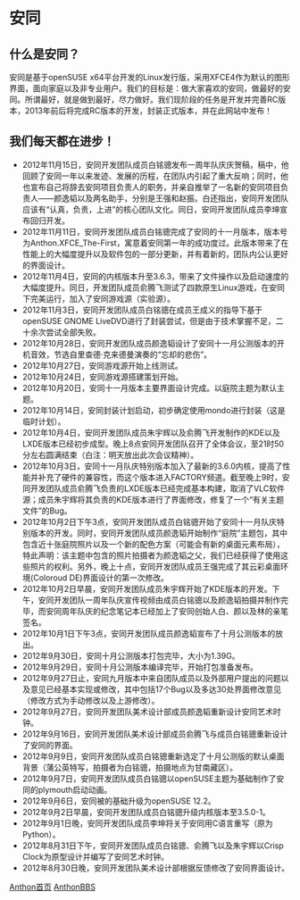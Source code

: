 安同
========

什么是安同？
--------------------
安同是基于openSUSE x64平台开发的Linux发行版，采用XFCE4作为默认的图形界面，面向家庭以及非专业用户。我们的目标是：做大家喜欢的安同，做最好的安同。所谓最好，就是做到最好，尽力做好。我们现阶段的任务是开发并完善RC版本，2013年前后将完成RC版本的开发，封装正式版本，并在此网站中发布！
  

我们每天都在进步！
--------------------
* 2012年11月15日，安同开发团队成员白铭骢发布一周年队庆庆贺稿，稿中，他回顾了安同一年以来发迹、发展的历程，在团队内引起了重大反响；同时，他也宣布自己将辞去安同项目负责人的职务，并亲自推举了一名新的安同项目负责人——颜逸韬以及两名助手，分别是王强和赵振。白还指出，安同开发团队应该有“认真，负责，上进”的核心团队文化。同日，安同开发团队成员李坤宣布回归开发。
* 2012年11月11日，安同开发团队成员白铭骢完成了安同的十一月版本，版本号为Anthon.XFCE_The-First，寓意着安同第一年的成功度过。此版本带来了在性能上的大幅度提升以及软件包的一部分更新，并有着新的，团队内公认更好的界面设计。
* 2012年11月4日，安同的内核版本升至3.6.3，带来了文件操作以及启动速度的大幅度提升。同日，开发团队成员俞腾飞测试了四款原生Linux游戏，在安同下完美运行，加入了安同游戏源（实验源）。
* 2012年11月3日，安同开发团队成员白铭骢在成员王成义的指导下基于openSUSE GNOME LiveDVD进行了封装尝试，但是由于技术掌握不足，二十余次尝试全部失败。
* 2012年10月28日，安同开发团队成员颜逸韬设计了安同十一月公测版本的开机音效，节选自里查德·克来德曼演奏的“忘却的悲伤”。
* 2012年10月27日，安同游戏源开始上线测试。
* 2012年10月24日，安同游戏源搭建策划开始。
* 2012年10月20日，安同十一月版本主要界面设计完成。以庭院主题为默认主题。
* 2012年10月14日，安同封装计划启动，初步确定使用mondo进行封装（这是临时计划）。
* 2012年10月4日，安同开发团队成员朱宇辉以及俞腾飞开发制作的KDE以及LXDE版本已经初步成型。晚上8点安同开发团队召开了全体会议，至21时50分左右圆满结束（白注：明天放出此次会议精神）。
* 2012年10月3日，安同十一月队庆特别版本加入了最新的3.6.0内核，提高了性能并补充了硬件的兼容性，而这个版本进入FACTORY频道。截至晚上9时，安同开发团队成员俞腾飞负责的LXDE版本已经完成基本构建，取消了VLC软件源；成员朱宇辉将其负责的KDE版本进行了界面修改，修复了一个“有关主题文件”的Bug。
* 2012年10月2日下午3点，安同开发团队成员白铭骢开始了安同十一月队庆特别版本的开发。同时，安同开发团队成员颜逸韬开始制作“庭院”主题包，其中包含近十张庭院照片以及一个新的配色方案（可能会有新的桌面元素布局），特此声明：该主题中包含的照片拍摄者为颜逸韬之父，我们已经获得了使用这些照片的权利。另外，晚上十点，安同开发团队成员王强完成了其云彩桌面环境(Coloroud DE)界面设计的第一次修改。
* 2012年10月2日早晨，安同开发团队成员朱宇辉开始了KDE版本的开发。下午，安同开发团队一周年队庆宣传视频由成员白铭骢以及颜逸韬拍摄并制作完毕，而安同周年队庆的纪念笔记本已经加上了安同创始人白、颜以及林的亲笔签名。
* 2012年10月1日下午3点，安同开发团队成员颜逸韬宣布了十月公测版本的放出。
* 2012年9月30日，安同十月公测版本打包完毕，大小为1.39G。
* 2012年9月29日，安同十月公测版本编译完毕，开始打包准备发布。
* 2012年9月27日止，安同九月版本中来自团队成员以及外部用户提出的问题以及意见已经基本实现或修改，其中包括17个Bug以及多达30处界面修改意见（修改方式为手动修改以及上游修改）。
* 2012年9月27日，安同开发团队美术设计部成员颜逸韬重新设计安同艺术时钟。
* 2012年9月16日，安同开发团队美术设计部成员俞腾飞与成员白铭骢重新设计了安同的界面。
* 2012年9月9日，安同开发团队成员白铭骢重新选定了十月公测版的默认桌面背景（蒲公英特写，拍摄者为白铭骢，拍摄地点为甘南藏区）。
* 2012年9月7日，安同开发团队成员白铭骢以openSUSE主题为基础制作了安同的plymouth启动动画。
* 2012年9月6日，安同被的基础升级为openSUSE 12.2。
* 2012年9月2日早晨，安同开发团队成员白铭骢升级内核版本至3.5.0-1。
* 2012年9月1日晚，安同开发团队成员李坤将关于安同用C语言重写（原为Python）。
* 2012年8月31日下午，安同开发团队成员白铭骢、俞腾飞以及朱宇辉以Crisp Clock为原型设计并编写了安同艺术时钟。
* 2012年8月30日晚，安同开发团队美术设计部根据反馈修改了安同界面设计。


[Anthon首页](http://www.anthonos.org)
[AnthonBBS](http://bbs.anthonos.org/forum.php)
